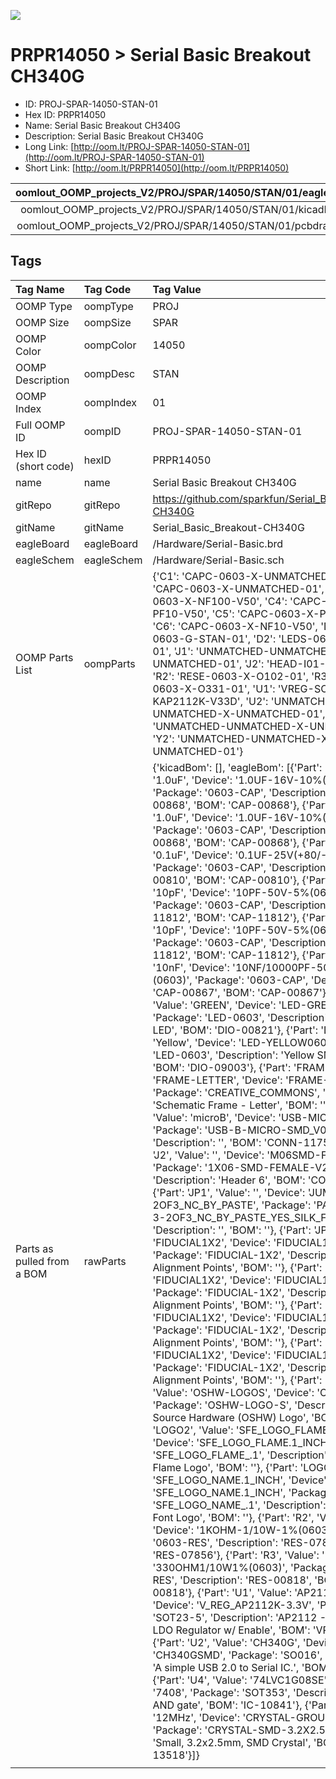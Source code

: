 


  
![][im]
# PRPR14050 > Serial Basic Breakout CH340G

- ID: PROJ-SPAR-14050-STAN-01
- Hex ID: PRPR14050
- Name: Serial Basic Breakout CH340G
- Description: Serial Basic Breakout CH340G
- Long Link: [http://oom.lt/PROJ-SPAR-14050-STAN-01](http://oom.lt/PROJ-SPAR-14050-STAN-01)
- Short Link: [http://oom.lt/PRPR14050](http://oom.lt/PRPR14050)
  

|oomlout_OOMP_projects_V2/PROJ/SPAR/14050/STAN/01/eagleImage.png|oomlout_OOMP_projects_V2/PROJ/SPAR/14050/STAN/01/eagleSchemImage.png|oomlout_OOMP_projects_V2/PROJ/SPAR/14050/STAN/01/kicadPcb3dFront.png|oomlout_OOMP_projects_V2/PROJ/SPAR/14050/STAN/01/kicadPcb3dBack.png|
| :---: | :---: | :---: | :---: |
|oomlout_OOMP_projects_V2/PROJ/SPAR/14050/STAN/01/kicadPcb3d.png|oomlout_OOMP_projects_V2/PROJ/SPAR/14050/STAN/01/bomBack.png|oomlout_OOMP_projects_V2/PROJ/SPAR/14050/STAN/01/bomFront.png|oomlout_OOMP_projects_V2/PROJ/SPAR/14050/STAN/01/pcbdraw.svg|
|oomlout_OOMP_projects_V2/PROJ/SPAR/14050/STAN/01/pcbdrawBack.svg||||

## Tags
  

|Tag Name|Tag Code|Tag Value|
| :--- | :--- | :--- |
|OOMP Type|oompType|PROJ|
|OOMP Size|oompSize|SPAR|
|OOMP Color|oompColor|14050|
|OOMP Description|oompDesc|STAN|
|OOMP Index|oompIndex|01|
|Full OOMP ID|oompID|PROJ-SPAR-14050-STAN-01|
|Hex ID (short code)|hexID|PRPR14050|
|name|name|Serial Basic Breakout CH340G|
|gitRepo|gitRepo|https://github.com/sparkfun/Serial_Basic_Breakout-CH340G|
|gitName|gitName|Serial_Basic_Breakout-CH340G|
|eagleBoard|eagleBoard|/Hardware/Serial-Basic.brd|
|eagleSchem|eagleSchem|/Hardware/Serial-Basic.sch|
|OOMP Parts List|oompParts|{'C1': 'CAPC-0603-X-UNMATCHED-01', 'C2': 'CAPC-0603-X-UNMATCHED-01', 'C3': 'CAPC-0603-X-NF100-V50', 'C4': 'CAPC-0603-X-PF10-V50', 'C5': 'CAPC-0603-X-PF10-V50', 'C6': 'CAPC-0603-X-NF10-V50', 'D1': 'LEDS-0603-G-STAN-01', 'D2': 'LEDS-0603-Y-STAN-01', 'J1': 'UNMATCHED-UNMATCHED-X-UNMATCHED-01', 'J2': 'HEAD-I01-X-PI06-01', 'R2': 'RESE-0603-X-O102-01', 'R3': 'RESE-0603-X-O331-01', 'U1': 'VREG-SO235-X-KAP2112K-V33D', 'U2': 'UNMATCHED-UNMATCHED-X-UNMATCHED-01', 'U4': 'UNMATCHED-UNMATCHED-X-UNMATCHED-01', 'Y2': 'UNMATCHED-UNMATCHED-X-UNMATCHED-01'}|
|Parts as pulled from a BOM|rawParts|{'kicadBom': [], 'eagleBom': [{'Part': 'C1', 'Value': '1.0uF', 'Device': '1.0UF-16V-10%(0603)', 'Package': '0603-CAP', 'Description': 'CAP-00868', 'BOM': 'CAP-00868'}, {'Part': 'C2', 'Value': '1.0uF', 'Device': '1.0UF-16V-10%(0603)', 'Package': '0603-CAP', 'Description': 'CAP-00868', 'BOM': 'CAP-00868'}, {'Part': 'C3', 'Value': '0.1uF', 'Device': '0.1UF-25V(+80/-20%)(0603)', 'Package': '0603-CAP', 'Description': 'CAP-00810', 'BOM': 'CAP-00810'}, {'Part': 'C4', 'Value': '10pF', 'Device': '10PF-50V-5%(0603)', 'Package': '0603-CAP', 'Description': 'CAP-11812', 'BOM': 'CAP-11812'}, {'Part': 'C5', 'Value': '10pF', 'Device': '10PF-50V-5%(0603)', 'Package': '0603-CAP', 'Description': 'CAP-11812', 'BOM': 'CAP-11812'}, {'Part': 'C6', 'Value': '10nF', 'Device': '10NF/10000PF-50V-10%(0603)', 'Package': '0603-CAP', 'Description': 'CAP-00867', 'BOM': 'CAP-00867'}, {'Part': 'D1', 'Value': 'GREEN', 'Device': 'LED-GREEN0603', 'Package': 'LED-0603', 'Description': 'Green SMD LED', 'BOM': 'DIO-00821'}, {'Part': 'D2', 'Value': 'Yellow', 'Device': 'LED-YELLOW0603', 'Package': 'LED-0603', 'Description': 'Yellow SMD LED', 'BOM': 'DIO-09003'}, {'Part': 'FRAME1', 'Value': 'FRAME-LETTER', 'Device': 'FRAME-LETTER', 'Package': 'CREATIVE_COMMONS', 'Description': 'Schematic Frame - Letter', 'BOM': ''}, {'Part': 'J1', 'Value': 'microB', 'Device': 'USB-MICROB', 'Package': 'USB-B-MICRO-SMD_V03', 'Description': '', 'BOM': 'CONN-11752'}, {'Part': 'J2', 'Value': '', 'Device': 'M06SMD-FEMALE-V2', 'Package': '1X06-SMD-FEMALE-V2', 'Description': 'Header 6', 'BOM': 'CONN-09668'}, {'Part': 'JP1', 'Value': '', 'Device': 'JUMPER-PAD-3-2OF3_NC_BY_PASTE', 'Package': 'PAD-JUMPER-3-2OF3_NC_BY_PASTE_YES_SILK_FULL_BOX', 'Description': '', 'BOM': ''}, {'Part': 'JP3', 'Value': 'FIDUCIAL1X2', 'Device': 'FIDUCIAL1X2', 'Package': 'FIDUCIAL-1X2', 'Description': 'Fiducial Alignment Points', 'BOM': ''}, {'Part': 'JP4', 'Value': 'FIDUCIAL1X2', 'Device': 'FIDUCIAL1X2', 'Package': 'FIDUCIAL-1X2', 'Description': 'Fiducial Alignment Points', 'BOM': ''}, {'Part': 'JP5', 'Value': 'FIDUCIAL1X2', 'Device': 'FIDUCIAL1X2', 'Package': 'FIDUCIAL-1X2', 'Description': 'Fiducial Alignment Points', 'BOM': ''}, {'Part': 'JP6', 'Value': 'FIDUCIAL1X2', 'Device': 'FIDUCIAL1X2', 'Package': 'FIDUCIAL-1X2', 'Description': 'Fiducial Alignment Points', 'BOM': ''}, {'Part': 'LOGO1', 'Value': 'OSHW-LOGOS', 'Device': 'OSHW-LOGOS', 'Package': 'OSHW-LOGO-S', 'Description': 'Open-Source Hardware (OSHW) Logo', 'BOM': ''}, {'Part': 'LOGO2', 'Value': 'SFE_LOGO_FLAME.1_INCH', 'Device': 'SFE_LOGO_FLAME.1_INCH', 'Package': 'SFE_LOGO_FLAME_.1', 'Description': 'SparkFun Flame Logo', 'BOM': ''}, {'Part': 'LOGO3', 'Value': 'SFE_LOGO_NAME.1_INCH', 'Device': 'SFE_LOGO_NAME.1_INCH', 'Package': 'SFE_LOGO_NAME_.1', 'Description': 'SparkFun Font Logo', 'BOM': ''}, {'Part': 'R2', 'Value': '1K', 'Device': '1KOHM-1/10W-1%(0603)', 'Package': '0603-RES', 'Description': 'RES-07856', 'BOM': 'RES-07856'}, {'Part': 'R3', 'Value': '330', 'Device': '330OHM1/10W1%(0603)', 'Package': '0603-RES', 'Description': 'RES-00818', 'BOM': 'RES-00818'}, {'Part': 'U1', 'Value': 'AP2112-3.3V', 'Device': 'V_REG_AP2112K-3.3V', 'Package': 'SOT23-5', 'Description': 'AP2112 - 600mA CMOS LDO Regulator w/ Enable', 'BOM': 'VREG-12457'}, {'Part': 'U2', 'Value': 'CH340G', 'Device': 'CH340GSMD', 'Package': 'SO016', 'Description': 'A simple USB 2.0 to Serial IC.', 'BOM': 'IC-13498'}, {'Part': 'U4', 'Value': '74LVC1G08SE', 'Device': '7408', 'Package': 'SOT353', 'Description': 'Single AND gate', 'BOM': 'IC-10841'}, {'Part': 'Y2', 'Value': '12MHz', 'Device': 'CRYSTAL-GROUNDED3.2X2.5', 'Package': 'CRYSTAL-SMD-3.2X2.5', 'Description': 'Small, 3.2x2.5mm, SMD Crystal', 'BOM': 'XTAL-13518'}]}|
||||



[im]: PROJ/SPAR/14050/STAN/01/kicadPcb3d_450.png
